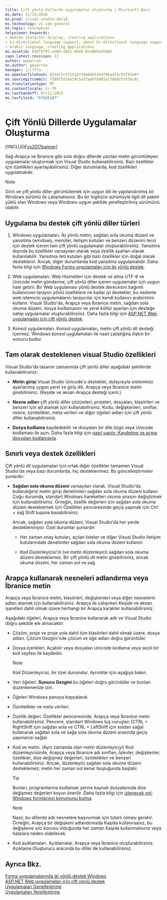 ```yaml
---
title: Çift yönlü dillerde uygulamalar oluşturma | Microsoft Docs
ms.date: 11/15/2016
ms.prod: visual-studio-dev14
ms.technology: vs-ide-general
ms.topic: conceptual
helpviewer_keywords:
- Hebrew character display, creating applications
- bi-directional language support, about bi-directional language support
- Arabic language, creating applications
ms.assetid: b56f9795-ed8d-4452-9d49-8ca0b0145d86
caps.latest.revision: 11
author: gewarren
ms.author: gewarren
manager: jillfra
ms.openlocfilehash: 622af2c5f15187f6e04b53b4f0ba433c91f85a07
ms.sourcegitcommit: 75807551ea14c5a37aa07dd93a170b02fc67bc8c
ms.translationtype: MT
ms.contentlocale: tr-TR
ms.lasthandoff: 07/11/2019
ms.locfileid: "67826187"
---
```

# <a name="creating-applications-in-bi-directional-languages"></a>Çift Yönlü Dillerde Uygulamalar Oluşturma
[!INCLUDE[vs2017banner](../includes/vs2017banner.md)]

Sağ-Arapça ve İbranice gibi sola doğru dillerde yazılan metin görüntüleyen uygulamalar oluşturmak için Visual Studio kullanabilirsiniz. Bazı özellikler için özellikleri ayarlayabilirsiniz. Diğer durumlarda, kod özellikleri uygulamalıdır.  
  
> [!NOTE]
> Girin ve çift yönlü diller görüntülemek için uygun dili ile yapılandırılmış bir Windows sürümü ile çalışmalısınız. Bu bir İngilizce sürümüyle ilgili dil paketi yüklü olan Windows veya Windows uygun şekilde yerelleştirilmiş sürümünü olabilir.  
  
## <a name="types-of-application-that-support-bi-directional-languages"></a>Uygulama bu destek çift yönlü diller türleri  
  
1. Windows uygulamaları. İki yönlü metin, sağdan sola okuma düzeni ve yansıtma (windows, menüler, iletişim kutuları ve benzeri düzenini ters) için destek içeren tam çift yönlü uygulamalar oluşturabilirsiniz. Yansıtma dışında bu özellikler varsayılan olarak veya özellik ayarları olarak kullanılabilir. Yansıtma ileti kutuları gibi bazı özellikler için doğal olarak desteklenir. Ancak, diğer durumlarda kod yansıtma uygulamalıdır. Daha fazla bilgi için [Windows Forms uygulamaları için iki yönlü destek](https://msdn.microsoft.com/library/7b622fa4-f390-4e4d-b624-83a1917cccf2).  
  
2. Web uygulamaları. Web Hizmetleri için destek ve alma UTF-8 ve Unicode metin gönderme, çift yönlü diller içeren uygulamalar için uygun hale getirir. Bir Web uygulaması yönlü destek derecesini bağımlı kullanıcının tarayıcı yönlü özelliklere ne kadar iyi destekler, bu nedenle web istemcisi uygulamalarını tarayıcılar için kendi kullanıcı arabirimini kullanır. Visual Studio'da, Arapça veya İbranice metin, sağdan sola okuma düzeni, dosya kodlamasını ve yerel kültür ayarları için desteğe sahip uygulamalar oluşturabilirsiniz. Daha fazla bilgi için [ASP.NET Web uygulamaları için çift yönlü destek](https://msdn.microsoft.com/library/5576f9b1-9b86-41ef-8354-092d366bcd03).  
  
3. Konsol uygulamaları. Konsol uygulamaları, metin çift yönlü dil desteği içermez. Windows konsol uygulamaları ile nasıl çalıştığına ilişkin bir sonucu budur.  
  
## <a name="visual-studio-features-that-are-fully-supported"></a>Tam olarak desteklenen visual Studio özellikleri  
 Visual Studio'da tasarım zamanında çift yönlü diller aşağıdaki şekillerde kullanabilirsiniz:  
  
- **Metin girişi** Visual Studio Unicode'u destekler, dolayısıyla sisteminizi ayarlanmış uygun yerel ve giriş dili, Arapça veya İbranice metin girebilirsiniz. (Keşide ve aksan Arapça desteği içerir.)  
  
- **Nesne adları** çift yönlü diller çözümleri, projeleri, dosyaları, klasörleri ve benzeri için ad atamak için kullanabilirsiniz. Kodu, değişkenleri, sınıflar, nesne, öznitelikler, meta verileri ve diğer öğeleri adları için çift yönlü diller kullanabilirsiniz.  
  
- **Dosya kodlama** kaydedebilir ve dosyaları bir dile özgü veya Unicode kodlaması ile açın. Daha fazla bilgi için [nasıl yapılır: Kaydetme ve açma dosyaları kodlamayla](../ide/how-to-save-and-open-files-with-encoding.md).  
  
## <a name="features-with-limited-or-no-support"></a>Sınırlı veya destek özellikleri  
 Çift yönlü dil uygulamaları için ortak diğer özellikler tamamen Visual Studio'da veya bazı durumlarda, hiç desteklenmez. Bu güncelleştirmeler şunlardır:  
  
- **Sağdan sola okuma düzeni** varsayılan olarak, Visual Studio'da kullandığınız metin girişi denetimleri sağdan sola okuma düzeni kullanır. Çoğu durumda, standart Windows hareketleri okuma sırasını değiştirmek için kullanabilirsiniz. Örneğin, özellik değerleri için sağdan sola okuma düzeni desteklemek için Özellikler penceresinde geçiş yapmak için Ctrl + sağ Shift tuşuna basabilirsiniz.  
  
  Ancak, sağdan sola okuma düzeni, Visual Studio'da her yerde desteklenmiyor. Özel durumlar şunlardır:  

  - Her zaman onay kutuları, açılan listeler ve diğer Visual Studio iletişim kutularındaki denetimler sağdan sola okuma düzeni kullanın.  

  - Kod Düzenleyicisi'ni (ve metin düzenleyici) sağdan sola okuma düzeni desteklemez. Bir çift yönlü dil metin girebilirsiniz, ancak okuma düzeni, her zaman sol ve sağ.  
  
## <a name="naming-things-using-arabic-or-hebrew-text"></a>Arapça kullanarak nesneleri adlandırma veya İbranice metin  
 Arapça veya İbranice metin, klasörleri, değişkenleri veya diğer nesnelerin adları atamak için kullanabilirsiniz. Arapça ile çalışırken Keşide ve aksan işaretleri dahil olmak üzere herhangi bir Arapça karakter kullanabilirsiniz.  
  
 Aşağıdaki öğeleri, Arapça veya İbranice kullanarak adlı ve Visual Studio doğru şekilde ele alınacaktır:  
  
- Çözüm, proje ve proje yola dahil tüm klasörleri dahil olmak üzere, dosya adları. Çözüm Gezgini'nde çözüm ve öğe adları doğru görüntüler.  
  
- Dosya içerikleri. Açabilir veya dosyaları Unicode kodlama veya seçili bir kod sayfası ile kaydedin.  
  
    > [!NOTE]
    > Kod Düzenleyicisi, bir özel durumdur. Ayrıntılar için aşağıya bakın.  
  
- Veri öğeleri. **Sunucu Gezgini** bu öğeleri doğru görüntüler ve bunları düzenlemenize izin.  
  
- Öğeleri Windows panoya kopyalandı.  
  
- Öznitelikler ve meta verileri.  
  
- Özellik değeri. Özellikler penceresinde, Arapça veya İbranice metin kullanabilirsiniz. Pencere, standart Windows tuş vuruşları (CTRL + RightShift için sağdan sola ve CTRL + LeftShift için soldan sağa) kullanarak sağdan sola ve sağa sola okuma düzeni arasında geçiş yapmanızı sağlar.  
  
- Kod ve metin. (Aynı zamanda olan metin düzenleyiciyi) Kod düzenleyicisinde, Arapça veya İbranice adı sınıfları, İşlevler, değişkenler, özellikler, dize değişmez değerleri, öznitelikleri ve benzeri kullanabilirsiniz. Ancak, düzenleyici sağdan sola okuma düzeni desteklemez; metin her zaman sol kenar boşluğunda başlatır.  
  
    > [!TIP]
    > Bunları, programlarına kodlamak yerine kaynak dosyalarında dize değişmez değerleri koyun önerilir. Daha fazla bilgi için [izlenecek yol: Windows formlarının konumunu bulma](https://msdn.microsoft.com/9a96220d-a19b-4de0-9f48-01e5d82679e5).  
  
    > [!NOTE]
    > Nasıl, bu dillerde adlı nesnelere başvurmak için tutarlı olması gerekir. Örneğin, Arapça bir değişkeni adlandırmada Kaşida kullanırsanız, bu değişkene söz konusu olduğunda her zaman Kaşida kullanmalısınız veya hatalara neden olabilecek.  
  
- Kod açıklamaları. Açıklamalar, Arapça veya İbranice oluşturabilirsiniz. Açıklama Oluşturucu aracında bu diller de kullanabilirsiniz.  
  
## <a name="see-also"></a>Ayrıca Bkz.  
 [Forms uygulamalarında iki yönlü destek Windows](https://msdn.microsoft.com/library/7b622fa4-f390-4e4d-b624-83a1917cccf2)   
 [ASP.NET Web uygulamaları için çift yönlü destek](https://msdn.microsoft.com/library/5576f9b1-9b86-41ef-8354-092d366bcd03)   
 [Uygulamaları Genelleştirme](../ide/globalizing-applications.md)   
 [Uygulamaları Yerelleştirme](../ide/localizing-applications.md)
